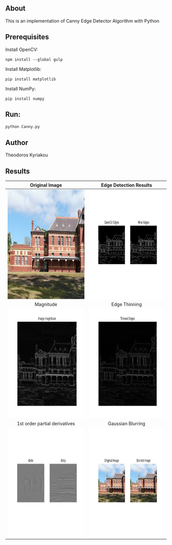 ## About

This is an implementation of Canny Edge Detector Algorithm with Python

## Prerequisites 

Install OpenCV:
```
npm install --global gulp
```

Install Matplotlib:
```
pip install matplotlib
```

Install NumPy:
```
pip install numpy
```

## Run:
```
python Canny.py
```

## Author

Theodoros Kyriakou

## Results

Original Image             |  Edge Detection Results
:-------------------------:|:-------------------------:
<img src="Results/building.jpg" width="450" height="340">  |  <img src="Results/Edge_Detection_Results.png" width="450" height="340">
Magnitude | Edge Thinning
<img src="Results/Image_gradient_magnitude.png" width="450" height="340"> | <img src="Results/Non-maximum_Suppression.png" width="450" height="340">
1st order partial derivatives | Gaussian Blurring
<img src="Results/Image_1st_order_partial_derivatives.png" width="450" height="340"> | <img src="Results/Gaussian_Blurring.png" width="450" height="340">
